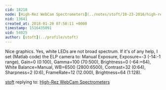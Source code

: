 ```yaml
---
cid: 18218
node: [High-Rez WebCam Spectrometers](../notes/stoft/10-23-2016/high-rez-webcam-spectrometers)
nid: 13641
created_at: 2018-01-20 07:58:11 +0000
timestamp: 1516435091
uid: 54025
author: [stoft](../profile/stoft)
---
```


Nice graphics. Yes, white LEDs are not broad spectrum.
If it's of any help, I set (Matlab code) the ELP camera to: Manual Exposure, Exposure=-3 (-14:-1 range), Gain=0 (0:100), Gamma=100 (70:500), Brightness=0 (-64:+64), White Balance=Manual, WB=6500 (2800:6500), Contrast=32 (0:64), Sharpness=2 (0:6), FrameRate=12 (12.000), Brightness=64 (1:128).

[stoft](../profile/stoft) replying to: [High-Rez WebCam Spectrometers](../notes/stoft/10-23-2016/high-rez-webcam-spectrometers)

